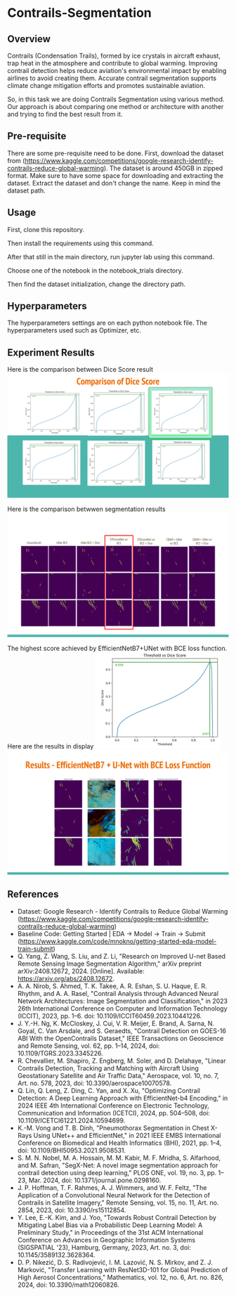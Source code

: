 # Contrails-Segmentation

## Overview
Contrails (Condensation Trails), formed by ice crystals in aircraft exhaust, trap heat in the atmosphere and contribute to global warming. Improving contrail detection helps reduce aviation's environmental impact by enabling airlines to avoid creating them. Accurate contrail segmentation supports climate change mitigation efforts and promotes sustainable aviation.

So, in this task we are doing Contrails Segmentation using various method. Our approach is about comparing one method or architecture with another and trying to find the best result from it.


## Pre-requisite
There are some pre-requisite need to be done. First, download the dataset from (https://www.kaggle.com/competitions/google-research-identify-contrails-reduce-global-warming). The dataset is around 450GB in zipped format. Make sure to have some space for downloading and extracting the dataset.
Extract the dataset and don't change the name. Keep in mind the dataset path.

## Usage
First, clone this repository.


Then install the requirements using this command.


After that still in the main directory, run jupyter lab using this command.


Choose one of the notebook in the notebook_trials directory.

Then find the dataset initialization, change the directory path.

## Hyperparameters
The hyperparameters settings are on each python notebook file.
The hyperparameters used such as Optimizer, etc.

## Experiment Results
Here is the comparison between Dice Score result
![Sample Image](assets/compiledice.png)

Here is the comparison betwwen segmentation results
![Sample Image](assets/compilesegment.png)

The highest score achieved by EfficientNetB7+UNet with BCE loss function. Here are the results in display
![Sample Image](assets/dicehighest.png)
![Sample Image](assets/segmenthighest.png)



## References
- Dataset: Google Research - Identify Contrails to Reduce Global Warming (https://www.kaggle.com/competitions/google-research-identify-contrails-reduce-global-warming)
- Baseline Code: Getting Started | EDA -> Model -> Train -> Submit (https://www.kaggle.com/code/mnokno/getting-started-eda-model-train-submit)
- Q. Yang, Z. Wang, S. Liu, and Z. Li, "Research on Improved U-net Based Remote Sensing Image Segmentation Algorithm," arXiv preprint arXiv:2408.12672, 2024. [Online]. Available: https://arxiv.org/abs/2408.12672.
- A. A. Nirob, S. Ahmed, T. K. Takee, A. R. Eshan, S. U. Haque, E. R. Rhythm, and A. A. Rasel, "Contrail Analysis through Advanced Neural Network Architectures: Image Segmentation and Classification," in 2023 26th International Conference on Computer and Information Technology (ICCIT), 2023, pp. 1–6. doi: 10.1109/ICCIT60459.2023.10441226.
- J. Y.-H. Ng, K. McCloskey, J. Cui, V. R. Meijer, E. Brand, A. Sarna, N. Goyal, C. Van Arsdale, and S. Geraedts, "Contrail Detection on GOES-16 ABI With the OpenContrails Dataset," IEEE Transactions on Geoscience and Remote Sensing, vol. 62, pp. 1–14, 2024, doi: 10.1109/TGRS.2023.3345226.
- R. Chevallier, M. Shapiro, Z. Engberg, M. Soler, and D. Delahaye, "Linear Contrails Detection, Tracking and Matching with Aircraft Using Geostationary Satellite and Air Traffic Data," Aerospace, vol. 10, no. 7, Art. no. 578, 2023, doi: 10.3390/aerospace10070578.
- Q. Lin, Q. Leng, Z. Ding, C. Yan, and X. Xu, "Optimizing Contrail Detection: A Deep Learning Approach with EfficientNet-b4 Encoding," in 2024 IEEE 4th International Conference on Electronic Technology, Communication and Information (ICETCI), 2024, pp. 504–508, doi: 10.1109/ICETCI61221.2024.10594699.
- K.-M. Vong and T. B. Dinh, "Pneumothorax Segmentation in Chest X-Rays Using UNet++ and EfficientNet," in 2021 IEEE EMBS International Conference on Biomedical and Health Informatics (BHI), 2021, pp. 1–4, doi: 10.1109/BHI50953.2021.9508531.
- S. M. N. Nobel, M. A. Hossain, M. M. Kabir, M. F. Mridha, S. Alfarhood, and M. Safran, "SegX-Net: A novel image segmentation approach for contrail detection using deep learning," PLOS ONE, vol. 19, no. 3, pp. 1–23, Mar. 2024, doi: 10.1371/journal.pone.0298160.
- J. P. Hoffman, T. F. Rahmes, A. J. Wimmers, and W. F. Feltz, "The Application of a Convolutional Neural Network for the Detection of Contrails in Satellite Imagery," Remote Sensing, vol. 15, no. 11, Art. no. 2854, 2023, doi: 10.3390/rs15112854.
- Y. Lee, E.-K. Kim, and J. Yoo, "Towards Robust Contrail Detection by Mitigating Label Bias via a Probabilistic Deep Learning Model: A Preliminary Study," in Proceedings of the 31st ACM International Conference on Advances in Geographic Information Systems (SIGSPATIAL '23), Hamburg, Germany, 2023, Art. no. 3, doi: 10.1145/3589132.3628364.
- D. P. Nikezić, D. S. Radivojević, I. M. Lazović, N. S. Mirkov, and Z. J. Marković, "Transfer Learning with ResNet3D-101 for Global Prediction of High Aerosol Concentrations," Mathematics, vol. 12, no. 6, Art. no. 826, 2024, doi: 10.3390/math12060826.

